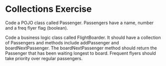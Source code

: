 # Collections Exercise

Code a POJO class called Passenger. Passengers have a name, number and a freq flyer flag (boolean).

Code a business logic class called FlightBoarder. It should have a collection of 
Passengers and methods include addPassenger and boardNextPassenger. 
The boardNextPassenger method should return the Passenger that has been waiting longest to board. 
Frequent flyers should take priority over regular passengers.